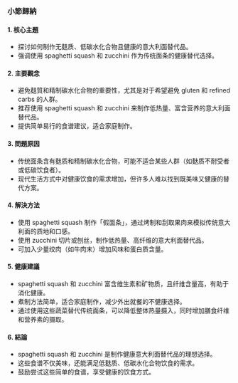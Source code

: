 ### 小節歸納

#### 1. 核心主題
- 探讨如何制作无麸质、低碳水化合物且健康的意大利面替代品。
- 强调使用 spaghetti squash 和 zucchini 作为传统面条的健康替代选择。

#### 2. 主要觀念
- 避免麸質和精制碳水化合物的重要性，尤其是对于希望避免 gluten 和 refined carbs 的人群。
- 推荐使用 spaghetti squash 和 zucchini 来制作低热量、富含营养的意大利面替代品。
- 提供简单易行的食谱建议，适合家庭制作。

#### 3. 問題原因
- 传统面条含有麸质和精制碳水化合物，可能不适合某些人群（如麸质不耐受者或低碳饮食者）。
- 现代生活方式中对健康饮食的需求增加，但许多人难以找到既美味又健康的替代方案。

#### 4. 解決方法
- 使用 spaghetti squash 制作「假面条」，通过烤制和刮取果肉来模拟传统意大利面的质地和口感。
- 使用 zucchini 切片或刨丝，制作低热量、高纤维的意大利面替代品。
- 可加入少量绞肉（如牛肉末）增加风味和蛋白质含量。

#### 5. 健康建議
- spaghetti squash 和 zucchini 富含维生素和矿物质，且纤维含量高，有助于消化健康。
- 煮制方法简单，适合家庭制作，减少外出就餐的不健康选择。
- 通过使用这些蔬菜替代传统面条，可以降低整体热量摄入，同时增加膳食纤维和营养素的摄取。

#### 6. 結論
- spaghetti squash 和 zucchini 是制作健康意大利面替代品的理想选择。
- 这些食谱不仅美味，还能满足低麸质、低碳水化合物饮食的需求。
- 鼓励尝试这些简单的食谱，享受健康的饮食方式。